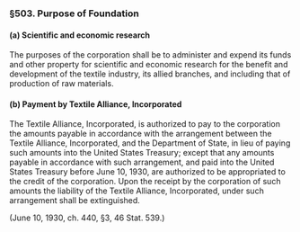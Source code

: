 ### §503. Purpose of Foundation ###

#### (a) Scientific and economic research ####

The purposes of the corporation shall be to administer and expend its funds and other property for scientific and economic research for the benefit and development of the textile industry, its allied branches, and including that of production of raw materials.

#### (b) Payment by Textile Alliance, Incorporated ####

The Textile Alliance, Incorporated, is authorized to pay to the corporation the amounts payable in accordance with the arrangement between the Textile Alliance, Incorporated, and the Department of State, in lieu of paying such amounts into the United States Treasury; except that any amounts payable in accordance with such arrangement, and paid into the United States Treasury before June 10, 1930, are authorized to be appropriated to the credit of the corporation. Upon the receipt by the corporation of such amounts the liability of the Textile Alliance, Incorporated, under such arrangement shall be extinguished.

(June 10, 1930, ch. 440, §3, 46 Stat. 539.)